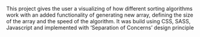 This project gives the user a visualizing of how different
sorting algorithms work with an added functionality of
generating new array, defining the size of the array and the
speed of the algorithm. It was build using CSS, SASS,
Javascript and implemented with ‘Separation of Concerns’
design principle

